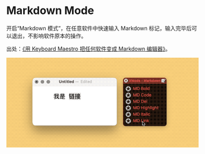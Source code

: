 # Markdown Mode

开启“Markdown 模式”，在任意软件中快速输入 Markdown 标记，输入完毕后可以退出，不影响软件原本的操作。

出处：[《用 Keyboard Maestro 把任何软件变成 Markdown 编辑器》](https://utgd.net/article/20151)。

![title](img.gif)